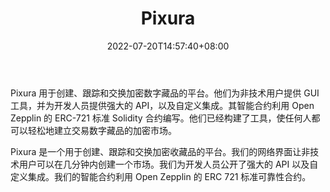 ﻿---
weight: 
title: "Pixura"
description: "Pixura 用于创建、跟踪和交换加密数字藏品的平台"
date: 2022-07-20T14:57:40+08:00
lastmod: 2022-07-20T14:57:40+08:00
draft: false
authors: ["Simon"]
featuredImage: "pixura.jpg"
link: "https://pixura.io/"
tags: ["数据分析","Pixura"]
categories: ["navigation"]
navigation: ["数据分析"]
lightgallery: true
toc: true
pinned: false
recommend: false
recommend1: false
---
Pixura 用于创建、跟踪和交换加密数字藏品的平台。他们为非技术用户提供 GUI 工具，并为开发人员提供强大的 API，以及自定义集成。其智能合约利用 Open Zepplin 的 ERC-721 标准 Solidity 合约编写。他们已经构建了工具，使任何人都可以轻松地建立交易数字藏品的加密市场。

Pixura 是一个用于创建、跟踪和交换加密收藏品的平台。我们的网络界面让非技术用户可以在几分钟内创建一个市场。我们为开发人员公开了强大的 API 以及自定义集成。我们的智能合约利用 Open Zepplin 的 ERC 721 标准可靠性合约。